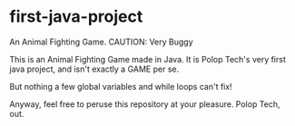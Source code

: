 # first-java-project
An Animal Fighting Game. CAUTION: Very Buggy

This is an Animal Fighting Game made in Java. It is
Polop Tech's very first java project, and isn't exactly 
a GAME per se. 

But nothing a few global variables and
while loops can't fix! 

Anyway, feel free to peruse
this repository at your pleasure. Polop Tech, out.
